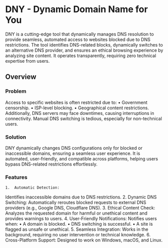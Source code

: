 # DNY - Dynamic Domain Name for You

DNY is a cutting-edge tool that dynamically manages DNS resolution to provide seamless, automated access to websites blocked due to DNS restrictions. The tool identifies DNS-related blocks, dynamically switches to an alternative DNS provider, and ensures an ethical browsing experience by analyzing site content. It operates transparently, requiring zero technical expertise from users.

## Overview

### Problem

Access to specific websites is often restricted due to:
	•	Government censorship.
	•	ISP-level blocking.
	•	Geographical content restrictions.
Additionally, DNS servers may face downtimes, causing interruptions in connectivity. Manual DNS switching is tedious, especially for non-technical users.

### Solution

DNY dynamically changes DNS configurations only for blocked or inaccessible domains, ensuring a seamless user experience. It is automated, user-friendly, and compatible across platforms, helping users bypass DNS-related restrictions effortlessly.

### Features

	1.	Automatic Detection:
Identifies inaccessible domains due to DNS restrictions.
	2.	Dynamic DNS Switching:
Automatically reroutes blocked requests to external DNS providers (e.g., Google DNS, Cloudflare DNS).
	3.	Ethical Content Check:
Analyzes the requested domain for harmful or unethical content and provides warnings to users.
	4.	User-Friendly Notifications:
Notifies users when:
	•	A domain is blocked.
	•	DNS switching is successful.
	•	A site is flagged as unsafe or unethical.
	5.	Seamless Integration:
Works in the background, requiring no user intervention or technical knowledge.
	6.	Cross-Platform Support:
Designed to work on Windows, macOS, and Linux.
